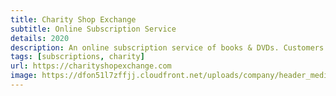 ```yaml
---
title: Charity Shop Exchange
subtitle: Online Subscription Service
details: 2020
description: An online subscription service of books & DVDs. Customers receive new things to read and watch on a regular basis, with all items fulfilled by charity shops. Developed and launched during lockdown.
tags: [subscriptions, charity]
url: https://charityshopexchange.com
image: https://dfon51l7zffjj.cloudfront.net/uploads/company/header_media_photo/57317/standard_cropped_CSE.jpg
---
```

